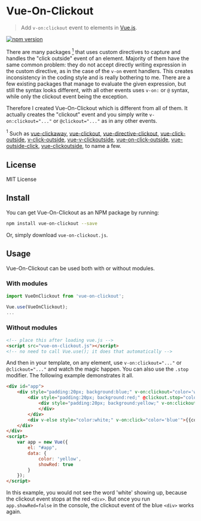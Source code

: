 # Vue-On-Clickout

> Add `v-on:clickout` event to elements in [Vue.js](https://www.npmjs.com/package/vue).

[![npm version](https://img.shields.io/npm/v/vue-on-clickout.svg)](https://www.npmjs.com/package/vue-on-clickout)

There are many packages [<sup>1</sup>](#1) that uses custom directives to capture and
handles the "click outside" event of an element. Majority of them have the same common
problem: they do not accept directly writing expression in the custom directive, as in the
case of the `v-on` event handlers. This creates inconsistency in the coding style and
is really bothering to me. There are a few existing packages that manage
to evaluate the given expression, but still the syntax looks different, with all other
events uses `v-on:` or `@` syntax, while only the clickout event being the exception.

Therefore I created Vue-On-Clickout which is different from all of them.
It actually creates the "clickout" event and you simply write `v-on:clickout="..."`
or `@clickout="..."` as in any other events.

<a class="anchor" id="1"><sup>1</sup></a> Such as
[vue-clickaway](https://www.npmjs.com/package/vue-clickaway),
[vue-clickout](vue-clickout),
[vue-directive-clickout](https://github.com/LinusBorg/vue-directive-clickout),
[vue-click-outside](https://www.npmjs.com/package/vue-click-outside),
[v-click-outside](https://www.npmjs.com/package/v-click-outside),
[vue-v-clickoutside](https://www.npmjs.com/package/vue-v-clickoutside),
[vue-on-click-outside](https://www.npmjs.com/package/vue-on-click-outside),
[vue-outside-click](https://www.npmjs.com/package/vue-outside-click),
[vue-clickoutside](https://github.com/freeze-component/vue-clickoutside),
to name a few.

## License

MIT License

## Install

You can get Vue-On-Clickout as an NPM package by running:
```bash
npm install vue-on-clickout --save
```
Or, simply download `vue-on-clickout.js`.


## Usage

Vue-On-Clickout can be used both with or without modules.

### With modules

```javascript
import VueOnClickout from 'vue-on-clickout';

Vue.use(VueOnClickout);
...
```

### Without modules

```html
<!-- place this after loading vue.js -->
<script src="vue-on-clickout.js"></script>
<!-- no need to call Vue.use(); it does that automatically -->
```

And then in your template, on any element, use `v-on:clickout="..."` or `@clickout="..."` and watch the magic happen. You can also use the `.stop` modifier. The following example demonstrates it all.

```html
<div id="app">
	<div style="padding:20px; background:blue;" v-on:clickout="color='white'">
		<div style="padding:20px; background:red;" @clickout.stop="color='blue'" v-if="showRed">
			<div style="padding:20px; background:yellow;" v-on:clickout="color='red'" v-on:click="color='yellow'">{{color}}
			</div>
		</div>
		<div v-else style="color:white;" v-on:click="color='blue'">{{color}}</div>
	</div>
</div>
<script>
	var app = new Vue({
		el: "#app",
		data: {
			color: 'yellow',
			showRed: true
		}
	});
</script>
```
In this example, you would not see the word 'white' showing up, because the clickout event stops at the red `<div>`. But once you run `app.showRed=false` in the console, the clickout event of the blue `<div>` works again.